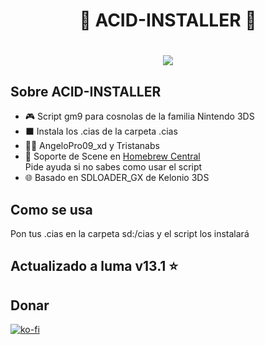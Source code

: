 <div align="center">
<h1 align="center"> 🍋 ACID-INSTALLER 💫 </h1>
</div>
<h1 align="center"> <img src="https://media.discordapp.net/attachments/1231978722391887882/1238127444389658696/METBOYHACK_SCRIPT_1.png?ex=663e278a&is=663cd60a&hm=02e6760c4edc04ec9690e05e49406ed09b05a5e910cf6a804b86c93b63472cf5&=&format=webp&quality=lossless">


## Sobre ACID-INSTALLER

- 🎮 Script gm9 para cosnolas de la familia Nintendo 3DS
- ⬛ Instala los .cias de la carpeta .cias
- 🧑‍💼 AngeloPro09_xd y Tristanabs
- 💬 Soporte de Scene en [Homebrew Central](https://discord.gg/QuMxeWGAMF)
<br> Pide ayuda si no sabes como usar el script
- 🌐 Basado en SDLOADER_GX de Kelonio 3DS
## Como se usa
Pon tus .cias en la carpeta sd:/cias y el script los instalará

## Actualizado a luma v13.1 ⭐

## Donar
[![ko-fi](https://ko-fi.com/img/githubbutton_sm.svg)](https://ko-fi.com/P5P7U2F4T) 
